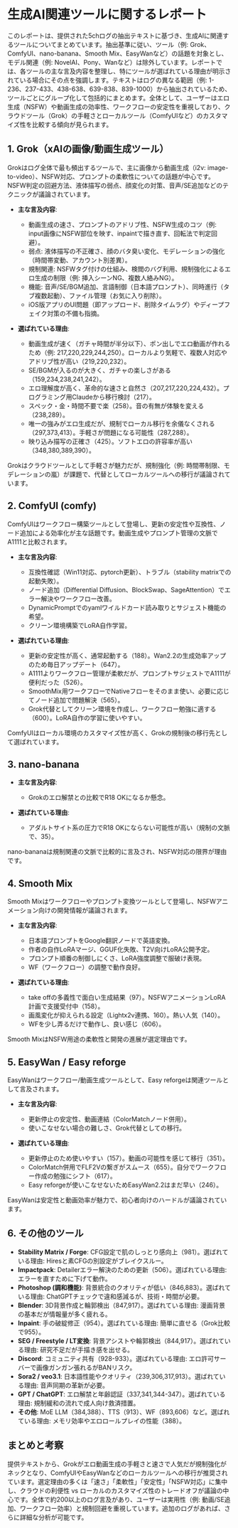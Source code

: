 # 生成AI関連ツールに関するレポート

このレポートは、提供された5chログの抽出テキストに基づき、生成AIに関連するツールについてまとめています。抽出基準に従い、ツール（例: Grok、ComfyUI、nano-banana、Smooth Mix、EasyWanなど）の話題を対象とし、モデル関連（例: NovelAI、Pony、Wanなど）は除外しています。レポートでは、各ツールの主な言及内容を整理し、特にツールが選ばれている理由が明示されている場合にその点を強調します。テキストはログの異なる範囲（例: 1-236、237-433、438-638、639-838、839-1000）から抽出されているため、ツールごとにグループ化して包括的にまとめます。全体として、ユーザーはエロ生成（NSFW）や動画生成の効率性、ワークフローの安定性を重視しており、クラウドツール（Grok）の手軽さとローカルツール（ComfyUIなど）のカスタマイズ性を比較する傾向が見られます。

## 1. Grok（xAIの画像/動画生成ツール）
Grokはログ全体で最も頻出するツールで、主に画像から動画生成（i2v: image-to-video）、NSFW対応、プロンプトの柔軟性についての話題が中心です。NSFW判定の回避方法、液体描写の弱点、顔変化の対策、音声/SE追加などのテクニックが議論されています。

- **主な言及内容**:
  - 動画生成の速さ、プロンプトのアドリブ性、NSFW生成のコツ（例: input画像にNSFW部位を映す、inpaintで描き直す、回転法で判定回避）。
  - 弱点: 液体描写の不正確さ、顔のバタ臭い変化、モデレーションの強化（時間帯変動、アカウント別差異）。
  - 規制関連: NSFWタグ付けの仕組み、検閲のバグ利用、規制強化によるエロ生成の制限（例: 挿入シーンNG、複数人絡みNG）。
  - 機能: 音声/SE/BGM追加、言語制御（日本語プロンプト）、同時進行（タブ複数起動）、ファイル管理（お気に入り削除）。
  - iOS版アプリのUI問題（即アップロード、削除タイムラグ）やディープフェイク対策の不備も指摘。

- **選ばれている理由**:
  - 動画生成が速く（ガチャ時間が半分以下）、ポン出しでエロ動画が作れるため（例: 217,220,229,244,250）。ローカルより気軽で、複数人対応やアドリブ性が高い（219,220,232）。
  - SE/BGMが入るのが大きく、ガチャの楽しさがある（159,234,238,241,242）。
  - エロ理解度が高く、革命的な速さと自然さ（207,217,220,224,432）。プログラミング用Claudeから移行検討（217）。
  - スペック・金・時間不要で楽（258）。音の有無が体験を変える（238,289）。
  - 唯一の強みがエロ生成だが、規制でローカル移行を余儀なくされる（297,373,413）。手軽さが問題になる可能性（287,288）。
  - 映り込み描写の正確さ（425）。ソフトエロの許容率が高い（348,380,389,390）。

Grokはクラウドツールとして手軽さが魅力だが、規制強化（例: 時間帯制限、モデレーションの嵐）が課題で、代替としてローカルツールへの移行が議論されています。

## 2. ComfyUI (comfy)
ComfyUIはワークフロー構築ツールとして登場し、更新の安定性や互換性、ノード追加による効率化が主な話題です。動画生成やプロンプト管理の文脈でA1111と比較されます。

- **主な言及内容**:
  - 互換性確認（Win11対応、pytorch更新）、トラブル（stability matrixでの起動失敗）。
  - ノード追加（Differential Diffusion、BlockSwap、SageAttention）でエラー解決やワークフロー改善。
  - DynamicPromptでのyamlワイルドカード読み取りとサジェスト機能の希望。
  - クリーン環境構築でLoRA自作学習。

- **選ばれている理由**:
  - 更新の安定性が高く、通常起動する（188）。Wan2.2の生成効率アップのため毎日アップデート（647）。
  - A1111よりワークフロー管理が柔軟だが、プロンプトサジェストでA1111が便利だった（526）。
  - SmoothMix用ワークフローでNativeフローをそのまま使い、必要に応じてノード追加で問題解決（565）。
  - Grok代替としてクリーン環境を作成し、ワークフロー勉強に適する（600）。LoRA自作の学習に使いやすい。

ComfyUIはローカル環境のカスタマイズ性が高く、Grokの規制後の移行先として選ばれています。

## 3. nano-banana
- **主な言及内容**:
  - Grokのエロ解禁との比較でR18 OKになるか懸念。

- **選ばれている理由**:
  - アダルトサイト系の圧力でR18 OKにならない可能性が高い（規制の文脈で、35）。

nano-bananaは規制関連の文脈で比較的に言及され、NSFW対応の限界が理由です。

## 4. Smooth Mix
Smooth Mixはワークフローやプロンプト変換ツールとして登場し、NSFWアニメーション向けの開発情報が議論されます。

- **主な言及内容**:
  - 日本語プロンプトをGoogle翻訳ノードで英語変換。
  - 作者の自作LoRAマージ、GGUF化失敗、T2V向けLoRA公開予定。
  - プロンプト順番の制御しにくさ、LoRA強度調整で服破け表現。
  - WF（ワークフロー）の調整で動作良好。

- **選ばれている理由**:
  - take offの多義性で面白い生成結果（97）。NSFWアニメーションLoRA計画で支援受付中（158）。
  - 画風変化が抑えられる設定（Lightx2v連携、160）。熱い人気（140）。
  - WFを少し弄るだけで動作し、良い感じ（606）。

Smooth MixはNSFW用途の柔軟性と開発の進展が選定理由です。

## 5. EasyWan / Easy reforge
EasyWanはワークフロー/動画生成ツールとして、Easy reforgeは関連ツールとして言及されます。

- **主な言及内容**:
  - 更新停止の安定性、動画連結（ColorMatchノード併用）。
  - 使いこなせない場合の難しさ、Grok代替としての移行。

- **選ばれている理由**:
  - 更新停止のため使いやすい（157）。動画の可能性を感じて移行（351）。
  - ColorMatch併用でFLF2Vの繋ぎがスムース（655）。自分でワークフロー作成の勉強にシフト（617）。
  - Easy reforgeが使いこなせないためEasyWan2.2はまだ早い（246）。

EasyWanは安定性と動画効率が魅力で、初心者向けのハードルが議論されています。

## 6. その他のツール
- **Stability Matrix / Forge**: CFG設定で肌のしっとり感向上（981）。選ばれている理由: Hiresと素CFGの別設定がブレイクスルー。
- **Impactpack**: Detailerエラー解決のための更新（506）。選ばれている理由: エラーを直すために下げて動作。
- **Photoshop (調和機能)**: 背景統合のクオリティが低い（846,883）。選ばれている理由: ChatGPTチェックで違和感減るが、技術・時間が必要。
- **Blender**: 3D背景作成と輪郭検出（847,917）。選ばれている理由: 漫画背景の基本だが情報量が多く疲れる。
- **Inpaint**: 手の破綻修正（954）。選ばれている理由: 簡単に直せる（Grok比較で955）。
- **SEG / Freestyle / LT変換**: 背景アシストや輪郭検出（844,917）。選ばれている理由: 研究不足だが手描き感を出せる。
- **Discord**: コミュニティ共有（928-933）。選ばれている理由: エロ許可サーバーで画像ガンガン張れるがBANリスク。
- **Sora2 / veo3.1**: 日本語性能やクオリティ（239,306,317,913）。選ばれている理由: 音声同期の革新が必要。
- **GPT / ChatGPT**: エロ解禁と年齢認証（337,341,344-347）。選ばれている理由: 規制緩和の流れで成人向け救済措置。
- **その他**: MoE LLM（384,388）、TTS（913）、WF（893,606）など。選ばれている理由: メモリ効率やエロロールプレイの性能（388）。

## まとめと考察
提供テキストから、Grokがエロ動画生成の手軽さと速さで人気だが規制強化がネックとなり、ComfyUIやEasyWanなどのローカルツールへの移行が推奨されています。選定理由の多くは「速さ」「柔軟性」「安定性」「NSFW対応」に集中し、クラウドの利便性 vs ローカルのカスタマイズ性のトレードオフが議論の中心です。全体で約200以上のログ言及があり、ユーザーは実用性（例: 動画/SE追加、ワークフロー効率）と規制回避を重視しています。追加のログがあれば、さらに詳細な分析が可能です。